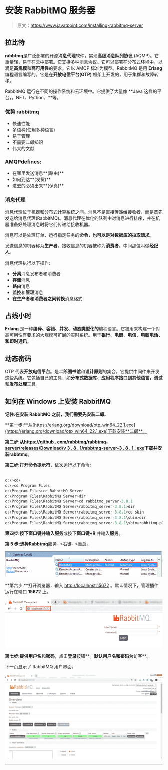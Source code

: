 # 安装 RabbitMQ 服务器

> 原文：<https://www.javatpoint.com/installing-rabbitmq-server>

## 拉比特

**rabbtmq**是广泛部署的开源**消息代理**软件，实现**高级消息队列协议** (AQMP)。它重量轻，易于在云中部署。它支持多种消息协议。它可以部署在分布式环境中，以满足**高规模**和**高可用性**的要求。它以 AMQP 标准为模型。RabbitMQ 是用 **Erlang** 编程语言编写的。它是在**开放电信平台(OTP)** 框架上开发的，用于集群和故障转移。

RabbitMQ 运行在不同的操作系统和云环境中。它提供了大量像 **Java 这样的平台，。NET、Python、**等。

### 优势 rabbitmq

*   快速性能
*   多语种(使用多种语言)
*   易于管理
*   不需要二郎知识
*   伟大的文献

### AMQPdefines:

*   在哪里发送消息**(路由)**
*   如何到达**(发货)**
*   进去的必须出来**(保真)**

### 消息代理

消息代理位于机器和分布式计算系统之间。消息不是直接传递给接收者，而是首先发送给消息代理(RabbitMQ)。消息代理在优化的队列中对消息进行排序，并在机器准备好处理消息时将它们传递给接收机器。

消息可以是处理订单、运行指定任务的**命令，也可以是对数据库的拉取请求**。

发送信息的机器称为**生产者**。接收信息的机器被称为**消费者**。中间那位叫做**经纪人**。

消息代理执行以下操作:

*   **分离**消息发布者和消费者
*   **存储**消息
*   **路由**消息
*   **监控**和**管理**消息
*   **在生产者和消费者之间转换**消息格式

## 占线小时

**Erlang** 是一种**编译、容错、并发、动态类型化的**编程语言。它被用来构建一个对高可用性有要求的大规模可扩展的实时系统。用于**银行**、**电商**、**电信**、**电脑电话、**和**即时通讯**。

## 动态密码

OTP 代表**开放电信平台**。是**二郎图书馆**和**设计原则**的集合。它提供中间件来开发这些系统。它包括自己的工具，如**分布式数据库**、**应用程序接口到其他语言，调试**和**发布处理**工具。

## 如何在 Windows 上安装 RabbitMQ

**记住:**在安装 RabbitMQ 之前，我们需要先安装**二郎**。

**第一步:**从[https://erlang.org/download/otp_win64_22.1.exe](https://erlang.org/download/otp_win64_22.1.exe)下载安装**二郎**。

**第二步:**从[https://github . com/rabbtmq/rabbtmq-server/releases/Download/v 3 . 8 . 1/rabbtmq-server-3 . 8 . 1 . exe](https://github.com/rabbitmq/rabbitmq-server/releases/download/v3.8.1/rabbitmq-server-3.8.1.exe)下载并安装**rabbtmq**。

**第三步:**打开**命令提示符**，依次运行以下命令:

```java

c:\>cd\
c:\>cd Program Files
c:\Program Files>cd RabbitMQ Server
c:\Program Files\RabbitMQ Server>dir
c:\Program Files\RabbitMQ Server>cd rabbitmq_server-3.8.1
c:\Program Files\RabbitMQ Server\rabbitmq_server-3.8.1>dir
c:\Program Files\RabbitMQ Server\rabbitmq_server-3.8.1>cd sbin
c:\Program Files\RabbitMQ Server\rabbitmq_server-3.8.1\sbin>dir
c:\Program Files\RabbitMQ Server\rabbitmq_server-3.8.1\sbin>rabbitmq-plugins enable rabbitmq_management

```

**第四步:**按下窗口键并输入**服务**或按下**窗口键+R** 并输入**服务。**

**第 5 步:**选择**Rabbtmq**服务- >右键- >重启。

![Installing RabbitMQ Server](img/3a06ddbde966526cdd46e817c0b33068.png)

**第六步:**打开浏览器，输入 [http://localhost:15672](http://localhost:15672) 。默认情况下，管理插件运行在端口 **15672** 上。

![Installing RabbitMQ Server](img/4010ff86c2b2ff5fc26734ecbcd433cc.png)

**第七步:**提供**用户名**和**密码**，点击**登录**按钮**。**默认用户名和密码为**访客**。

下一页显示了 RabbitMQ 用户界面。

![Installing RabbitMQ Server](img/1356d5e06c21678e74c4502c93c1863e.png)

* * *